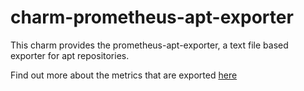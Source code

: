 # charm-prometheus-apt-exporter
This charm provides the prometheus-apt-exporter, a text file based exporter for apt repositories.

Find out more about the metrics that are exported [here](https://github.com/margau/pkg-exporter)